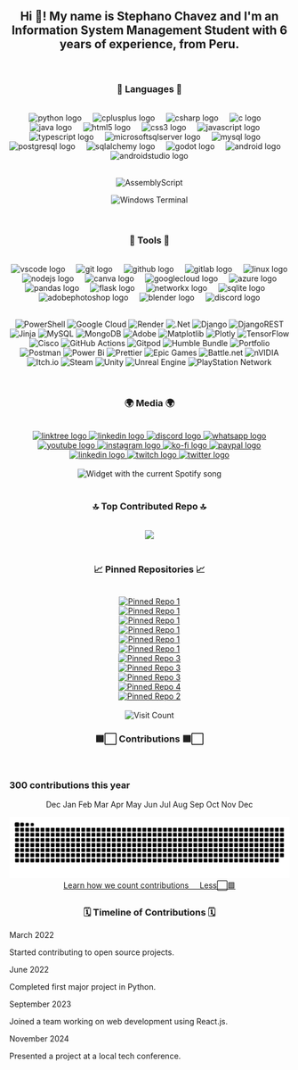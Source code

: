 <!DOCTYPE HTML>
<html lang="SP">
<head>
    <meta charset="UTF-8">
    <meta name="viewport" content="width=device-width, initial-scale=1.0">
    <link rel="stylesheet" href="styles.css">
</head>
<body>
    <h2 class="center" align="center">Hi 👋! My name is Stephano Chavez and I'm an Information System Management Student with 6 years of experience, from Peru.</h2>
    <br>
    <h3 align="center">💬 Languages 💬</h3>
    <br>
    <div align="center">
        <img src="https://cdn.jsdelivr.net/gh/devicons/devicon/icons/python/python-original.svg" height="30" alt="python logo" />
        <img width="12" />
        <img src="https://cdn.jsdelivr.net/gh/devicons/devicon/icons/cplusplus/cplusplus-original.svg" height="30" alt="cplusplus logo" />
        <img width="12" />
        <img src="https://cdn.jsdelivr.net/gh/devicons/devicon/icons/csharp/csharp-original.svg" height="30" alt="csharp logo" />
        <img width="12" />
        <img src="https://cdn.jsdelivr.net/gh/devicons/devicon/icons/c/c-original.svg" height="30" alt="c logo" />
        <img width="12" />
        <img src="https://cdn.jsdelivr.net/gh/devicons/devicon/icons/java/java-original.svg" height="30" alt="java logo" />
        <img width="12" />
        <img src="https://cdn.jsdelivr.net/gh/devicons/devicon/icons/html5/html5-original.svg" height="30" alt="html5 logo" />
        <img width="12" />
        <img src="https://cdn.jsdelivr.net/gh/devicons/devicon/icons/css3/css3-original.svg" height="30" alt="css3 logo" />
        <img width="12" />
        <img src="https://cdn.jsdelivr.net/gh/devicons/devicon/icons/javascript/javascript-original.svg" height="30" alt="javascript logo" />
        <img width="12" />
        <img src="https://cdn.jsdelivr.net/gh/devicons/devicon/icons/typescript/typescript-original.svg" height="30" alt="typescript logo" />
        <img width="12" />
        <img src="https://cdn.jsdelivr.net/gh/devicons/devicon/icons/microsoftsqlserver/microsoftsqlserver-plain.svg" height="30" alt="microsoftsqlserver logo" />
        <img width="12" />
        <img src="https://cdn.jsdelivr.net/gh/devicons/devicon/icons/mysql/mysql-original.svg" height="30" alt="mysql logo" />
        <img width="12" />
        <img src="https://cdn.jsdelivr.net/gh/devicons/devicon/icons/postgresql/postgresql-original.svg" height="30" alt="postgresql logo" />
        <img width="12" />
        <img src="https://cdn.jsdelivr.net/gh/devicons/devicon/icons/sqlalchemy/sqlalchemy-original.svg" height="30" alt="sqlalchemy logo" />
        <img width="12" />
        <img src="https://cdn.jsdelivr.net/gh/devicons/devicon/icons/godot/godot-original.svg" height="30" alt="godot logo" />
        <img width="12" />
        <img src="https://cdn.jsdelivr.net/gh/devicons/devicon/icons/android/android-original.svg" height="30" alt="android logo" />
        <img width="12" />
        <img src="https://cdn.jsdelivr.net/gh/devicons/devicon/icons/androidstudio/androidstudio-original.svg" height="30" alt="androidstudio logo" />
    </div>
    <br>
    <div class="center" align="center">
        
![AssemblyScript](https://img.shields.io/badge/assembly%20script-%23000000.svg?style=for-the-badge&logo=assemblyscript&logoColor=white)
        
![Windows Terminal](https://img.shields.io/badge/Windows%20Terminal-%234D4D4D.svg?style=for-the-badge&logo=windows-terminal&logoColor=white)
    
 </div>
<br>
    <h3 align="center">🔧 Tools 🔧</h3>
    <br>
    <div align="center">
        <img src="https://cdn.jsdelivr.net/gh/devicons/devicon/icons/vscode/vscode-original.svg" height="40" alt="vscode logo" />
        <img width="12" />
        <img src="https://cdn.jsdelivr.net/gh/devicons/devicon/icons/git/git-original.svg" height="40" alt="git logo" />
        <img width="12" />
        <img src="https://cdn.jsdelivr.net/gh/devicons/devicon/icons/github/github-original.svg" height="40" alt="github logo" />
        <img width="12" />
        <img src="https://cdn.jsdelivr.net/gh/devicons/devicon/icons/gitlab/gitlab-original.svg" height="40" alt="gitlab logo" />
        <img width="12" />
        <img src="https://cdn.jsdelivr.net/gh/devicons/devicon/icons/linux/linux-original.svg" height="40" alt="linux logo" />
        <img width="12" />
        <img src="https://cdn.jsdelivr.net/gh/devicons/devicon/icons/nodejs/nodejs-original.svg" height="40" alt="nodejs logo" />
        <img width="12" />
        <img src="https://cdn.jsdelivr.net/gh/devicons/devicon/icons/canva/canva-original.svg" height="40" alt="canva logo" />
        <img width="12" />
        <img src="https://cdn.jsdelivr.net/gh/devicons/devicon/icons/googlecloud/googlecloud-original.svg" height="40" alt="googlecloud logo" />
        <img width="12" />
        <img src="https://cdn.jsdelivr.net/gh/devicons/devicon/icons/azure/azure-original.svg" height="40" alt="azure logo" />
        <img width="12" />
        <img src="https://cdn.jsdelivr.net/gh/devicons/devicon/icons/pandas/pandas-original.svg" height="40" alt="pandas logo" />
        <img width="12" />
        <img src="https://cdn.jsdelivr.net/gh/devicons/devicon/icons/flask/flask-original.svg" height="40" alt="flask logo" />
        <img width="12" />
        <img src="https://cdn.jsdelivr.net/gh/devicons/devicon/icons/networkx/networkx-original.svg" height="40" alt="networkx logo" />
        <img width="12" />
        <img src="https://cdn.jsdelivr.net/gh/devicons/devicon/icons/sqlite/sqlite-original.svg" height="40" alt="sqlite logo" />
        <img width="12" />
        <img src="https://cdn.simpleicons.org/adobephotoshop/31A8FF" height="40" alt="adobephotoshop logo" />
        <img width="12" />
        <img src="https://cdn.simpleicons.org/blender/F5792A" height="40" alt="blender logo" />
        <img width="12" />
        <img src="https://cdn.simpleicons.org/discord/5865F2" height="40" alt="discord logo" />
    </div>
    <br>
    <div class="center" align="center">
        
![PowerShell](https://img.shields.io/badge/PowerShell-%235391FE.svg?style=for-the-badge&logo=powershell&logoColor=white)
![Google Cloud](https://img.shields.io/badge/GoogleCloud-%234285F4.svg?style=for-the-badge&logo=google-cloud&logoColor=white)
        ![Render](https://img.shields.io/badge/Render-%46E3B7.svg?style=for-the-badge&logo=render&logoColor=white)
        ![.Net](https://img.shields.io/badge/.NET-5C2D91?style=for-the-badge&logo=.net&logoColor=white)
        ![Django](https://img.shields.io/badge/django-%23092E20.svg?style=for-the-badge&logo=django&logoColor=white)
        ![DjangoREST](https://img.shields.io/badge/DJANGO-REST-ff1709?style=for-the-badge&logo=django&logoColor=white&color=ff1709&labelColor=gray)
        ![Jinja](https://img.shields.io/badge/jinja-white.svg?style=for-the-badge&logo=jinja&logoColor=black)
        ![MySQL](https://img.shields.io/badge/mysql-4479A1.svg?style=for-the-badge&logo=mysql&logoColor=white)
        ![MongoDB](https://img.shields.io/badge/MongoDB-%234ea94b.svg?style=for-the-badge&logo=mongodb&logoColor=white)
        ![Adobe](https://img.shields.io/badge/adobe-%23FF0000.svg?style=for-the-badge&logo=adobe&logoColor=white)
        ![Matplotlib](https://img.shields.io/badge/Matplotlib-%23ffffff.svg?style=for-the-badge&logo=Matplotlib&logoColor=black)
        ![Plotly](https://img.shields.io/badge/Plotly-%233F4F75.svg?style=for-the-badge&logo=plotly&logoColor=white)
        ![TensorFlow](https://img.shields.io/badge/TensorFlow-%23FF6F00.svg?style=for-the-badge&logo=TensorFlow&logoColor=white)
        ![Cisco](https://img.shields.io/badge/cisco-%23049fd9.svg?style=for-the-badge&logo=cisco&logoColor=black)
        ![GitHub Actions](https://img.shields.io/badge/github%20actions-%232671E5.svg?style=for-the-badge&logo=githubactions&logoColor=white)
        ![Gitpod](https://img.shields.io/badge/gitpod-f06611.svg?style=for-the-badge&logo=gitpod&logoColor=white)
        ![Humble Bundle](https://img.shields.io/badge/HumbleBundle-%23494F5C.svg?style=for-the-badge&logo=HumbleBundle&logoColor=white)
        ![Portfolio](https://img.shields.io/badge/Portfolio-%23000000.svg?style=for-the-badge&logo=firefox&logoColor=#FF7139)
        ![Postman](https://img.shields.io/badge/Postman-FF6C37?style=for-the-badge&logo=postman&logoColor=white)
        ![Power Bi](https://img.shields.io/badge/power_bi-F2C811?style=for-the-badge&logo=powerbi&logoColor=black)
        ![Prettier](https://img.shields.io/badge/prettier-%23F7B93E.svg?style=for-the-badge&logo=prettier&logoColor=black)
        ![Epic Games](https://img.shields.io/badge/epicgames-%23313131.svg?style=for-the-badge&logo=epicgames&logoColor=white)
        ![Battle.net](https://img.shields.io/badge/battle.net-%2300AEFF.svg?style=for-the-badge&logo=battle.net&logoColor=white)
        ![nVIDIA](https://img.shields.io/badge/nVIDIA-%2376B900.svg?style=for-the-badge&logo=nVIDIA&logoColor=white)
        ![Itch.io](https://img.shields.io/badge/Itch-%23FF0B34.svg?style=for-the-badge&logo=Itch.io&logoColor=white)
        ![Steam](https://img.shields.io/badge/steam-%23000000.svg?style=for-the-badge&logo=steam&logoColor=white)
        ![Unity](https://img.shields.io/badge/unity-%23000000.svg?style=for-the-badge&logo=unity&logoColor=white)
        ![Unreal Engine](https://img.shields.io/badge/unrealengine-%23313131.svg?style=for-the-badge&logo=unrealengine&logoColor=white)
        ![PlayStation Network](https://img.shields.io/badge/PSN-%230070D1.svg?style=for-the-badge&logo=Playstation&logoColor=white)
    </div>
    <br>
    <h3 class="center" align="center"> 🌍 Media 🌍</h3>
    <br>
    <div align="center">
        <a href="https://linktr.ee/darkas_overgold" target="_blank">
            <img src="https://img.shields.io/static/v1?message=Darkas%20Overgold&logo=linktree&label=About%20me&color=1de9b6&logoColor=white&labelColor=&style=for-the-badge" height="35" alt="linktree logo" />
        </a>
        <a href="https://www.linkedin.com/in/darkas/" target="_blank">
            <img src="https://img.shields.io/static/v1?message=Manuel%20Stephano%20Chavez%20Anton&logo=linkedin&label=Certificates%20at&color=0077B5&logoColor=white&labelColor=&style=for-the-badge" height="35" alt="linkedin logo" />
        </a>
        <a href="https://discord.com/users/1c07914389250b..." target="_blank">
            <img src="https://img.shields.io/static/v1?message=dev.darkas.me&logo=discord&label=&color=7289DA&logoColor=white&labelColor=&style=for-the-badge" height="35" alt="discord logo" />
        </a>
        <a href="https://wa.me/message/RK4A4OUXMDS7G1" target="_blank">
            <img src="https://img.shields.io/static/v1?message=910030901&logo=whatsapp&label=+51&color=25D366&logoColor=white&labelColor=&style=for-the-badge" height="35" alt="whatsapp logo" />
        </a>
        <a href="https://youtube.com/@darkas_goldenvox?si=cW8HlLnrTiDhjcZU" target="_blank">
            <img src="https://img.shields.io/static/v1?message=Stephano&logo=youtube&label=Software%20Engineering%20PhD%20Adventure&color=FF0000&logoColor=white&labelColor=&style=for-the-badge" height="35" alt="youtube logo" />
        </a>
        <a href="https://www.instagram.com/darkas_vox_ch/" target="_blank">
            <img src="https://img.shields.io/static/v1?message=darkas_vox_ch&logo=instagram&label=&color=E4405F&logoColor=white&labelColor=&style=for-the-badge" height="35" alt="instagram logo" />
        </a>
        <a href="https://ko-fi.com/darkas_overgold" target="_blank">
            <img src="https://img.shields.io/static/v1?message=Buy%20me%20a%20girlfriend&logo=ko-fi&label=Comms%20open&color=F16061&logoColor=white&labelColor=&style=for-the-badge" height="35" alt="ko-fi logo" />
        </a>
        <a href="https://www.paypal.me/DarkasOvergold" target="_blank">
            <img src="https://img.shields.io/static/v1?message=Manuel%20Chavez%20Anton&logo=paypal&label=Tips&color=00457C&logoColor=white&labelColor=&style=for-the-badge" height="35" alt="paypal logo" />
        </a>
        <a href="https://darkas-overgold.itch.io/" target="_blank">
            <img src="https://img.shields.io/static/v1?message=Darkas&logo=itch.io&label=&color=0077B5&logoColor=white&labelColor=&style=for-the-badge" height="35" alt="linkedin logo" />
        </a>
        <a href="https://m.twitch.tv/darkas_overgold" target="_blank">
            <img src="https://img.shields.io/static/v1?message=Darkas_Overgold&logo=twitch&label=Streams%20at&color=9146FF&logoColor=white&labelColor=&style=for-the-badge" height="35" alt="twitch logo" />
        </a>
        <a href="https://x.com/Stephano113975" target="_blank">
            <img src="https://img.shields.io/static/v1?message=Twitter&logo=twitter&label=NSFW&color=1DA1F2&logoColor=white&labelColor=&style=for-the-badge" height="35" alt="twitter logo" />
        </a>
    </div>
    <br>
    <div class="center" align="center">
        <img src="https://spotify-recently-played-readme.vercel.app/api?user=31sqjnud6eo52nwzyrr5o75wb63m&unique={true|1|on|yes}?theme=dark&scan=true&spin=true&rainbow=true" alt="Widget with the current Spotify song"/><br/>
    </div>
    <br>
    <h3 class="center" align="center">🔝 Top Contributed Repo 🔝</h3>
    <br>
    <div class="center" align="center">
        ![](https://github-contributor-stats.vercel.app/api?username=Darkas-Overgold&limit=5&theme=nightowl&combine_all_yearly_contributions=true)
    </div>
    <br>
    <h3 class="center" align="center">📈 Pinned Repositories 📈</h3>
    <br>
    <div class="center" align="center">
        <a href="https://github.com/Darkas-Overgold/PUCP_2024-2_Alley_Radar" target="_blank">
            <img src="https://github-readme-stats.vercel.app/api/pin/?username=Darkas-Overgold&repo=PUCP_2024-2_Alley_Radar&theme=dark" alt="Pinned Repo 1" /><br/>
        </a>
        <a href="https://github.com/Imerakicraft/catalog" target="_blank">
            <img src="https://github-readme-stats.vercel.app/api/pin/?username=Imerakicraft&repo=catalog&theme=dark" alt="Pinned Repo 1" /><br/>
        </a>
        <a href="https://github.com/Darkas-Overgold/Zegel_2024-2_Megatronus-Store" target="_blank">
            <img src="https://github-readme-stats.vercel.app/api/pin/?username=Darkas-Overgold&repo=Zegel_2024-2_Megatronus-Store&theme=dark" alt="Pinned Repo 1" /><br/>
        </a>
        <a href="https://github.com/Darkas-Overgold/Zegel_2024-2_Poke-wiki" target="_blank">
            <img src="https://github-readme-stats.vercel.app/api/pin/?username=Darkas-Overgold&repo=Zegel_2024-2_Poke-wiki&theme=dark" alt="Pinned Repo 1" /><br/>
        </a>
        <a href="https://github.com/Darkas-Overgold/Zegel_2024-2_Damlest" target="_blank">
            <img src="https://github-readme-stats.vercel.app/api/pin/?username=Darkas-Overgold&repo=Zegel_2024-2_Damlest&theme=dark" alt="Pinned Repo 1" /><br/>
        </a>
        <a href="https://github.com/Darkas-Overgold/Zegel_2024-2_Web_Development" target="_blank">
            <img src="https://github-readme-stats.vercel.app/api/pin/?username=Darkas-Overgold&repo=Zegel_2024-2_Web_Development&theme=dark" alt="Pinned Repo 1" /><br/>
        </a>
        <a href="https://github.com/Darkas-Overgold/UPC_2023-1_Discrete_Mathematics" target="_blank">
            <img src="https://github-readme-stats.vercel.app/api/pin/?username=Darkas-Overgold&repo=UPC_2023-1_Discrete_Mathematics&theme=dark" alt="Pinned Repo 3" /><br/>
        </a>
        <a href="https://github.com/Darkas-Overgold/UPC_2023-1_Algorithms_Data_Structures_TP" target="_blank">
            <img src="https://github-readme-stats.vercel.app/api/pin/?username=Darkas-Overgold&repo=UPC_2023-1_Algorithms_Data_Structures_TP&theme=dark" alt="Pinned Repo 3" /><br/>
        </a>
        <a href="https://github.com/Darkas-Overgold/UPC_2023-1_Design_and_Software_Patterns" target="_blank">
            <img src="https://github-readme-stats.vercel.app/api/pin/?username=Darkas-Overgold&repo=UPC_2023-1_Design_and_Software_Patterns&theme=dark" alt="Pinned Repo 3" /><br/>
        </a>
        <a href="https://github.com/Darkas-Overgold/UPC_2022-2_Algorithms_TF" target="_blank">
            <img src="https://github-readme-stats.vercel.app/api/pin/?username=Darkas-Overgold&repo=UPC_2022-2_Algorithms_TF&theme=dark" alt="Pinned Repo 4" /><br/>
        </a>
        <a href="https://github.com/Darkas-Overgold/UPC_2022-1_Programming_I_TF" target="_blank">
            <img src="https://github-readme-stats.vercel.app/api/pin/?username=Darkas-Overgold&repo=UPC_2022-1_Programming_I_TF&theme=dark" alt="Pinned Repo 2" /><br/>
        </a>
    </div>
        <br>
    <div class="center" align="center">
        <a href="https://visitcount.itsvg.in/api?id=Darkas-Overgold&icon=2&color=6" target="_blank"></a>
        <img src="https://visitcount.itsvg.in/api?id=Darkas-Overgold&icon=2&color=6" alt="Visit Count"/>
    </div>
    <h3 align="center">🟩⬜ Contributions 🟩⬜</h3>
    <br>
    <div align="center">
    <h3 align="left">300 contributions this year</h3>
<p align="center">Dec Jan Feb Mar Apr May Jun Jul Aug Sep Oct Nov Dec</p>
<img src="https://github.com/Platane/snk/raw/output/github-contribution-grid-snake.svg" alt="Gusano de Contribución" />
<a align="left" 
   href="https://docs.github.com/es/account-and-profile/setting-up-and-managing-your-github-profile/managing-contribution-settings-on-your-profile/why-are-my-contributions-not-showing-up-on-my-profile" target="_blank" rel="noopener noreferrer"> Learn how we count contributions      Less⬜🟩
</a>
</div>
    <h3 class="center" align="center">🗓️ Timeline of Contributions 🗓️</h3>
    <div class="timeline" align="left">
        <div class="timeline-event timeline-event-left">
            <div class="timeline-event-date">March 2022</div>
            <p>Started contributing to open source projects.</p>
        </div>
        <div class="timeline-event timeline-event-right">
            <div class="timeline-event-date">June 2022</div>
            <p>Completed first major project in Python.</p>
        </div>
        <div class="timeline-event timeline-event-left">
            <div class="timeline-event-date">September 2023</div>
            <p>Joined a team working on web development using React.js.</p>
        </div>
        <div class="timeline-event timeline-event-right">
            <div class="timeline-event-date">November 2024</div>
            <p>Presented a project at a local tech conference.</p>
        </div>
    </div>
</body>
</html>

